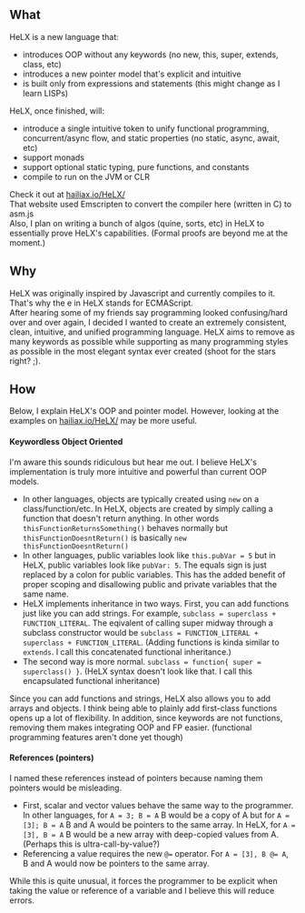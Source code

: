 ## What
HeLX is a new language that:  
* introduces OOP without any keywords (no new, this, super, extends, class, etc)  
* introduces a new pointer model that's explicit and intuitive  
* is built only from expressions and statements (this might change as I learn LISPs)  

HeLX, once finished, will:  
* introduce a single intuitive token to unify functional programming, concurrent/async flow, and static properties (no static, async, await, etc)  
* support monads
* support optional static typing, pure functions, and constants
* compile to run on the JVM or CLR

Check it out at [hailiax.io/HeLX/](https://hailiax.io/HeLX/)  
That website used Emscripten to convert the compiler here (written in C) to asm.js  
Also, I plan on writing a bunch of algos (quine, sorts, etc) in HeLX to essentially prove HeLX's capabilities. (Formal proofs are beyond me at the moment.)
  
## Why
HeLX was originally inspired by Javascript and currently compiles to it. That's why the e in HeLX stands for ECMAScript.  
After hearing some of my friends say programming looked confusing/hard over and over again, I decided I wanted to create an extremely consistent, clean, intuitive, and unified programming language. HeLX aims to remove as many keywords as possible while supporting as many programming styles as possible in the most elegant syntax ever created (shoot for the stars right? ;).  
  
## How  
Below, I explain HeLX's OOP and pointer model. However, looking at the examples on [hailiax.io/HeLX/](https://hailiax.io/HeLX/) may be more useful.
#### Keywordless Object Oriented
I'm aware this sounds ridiculous but hear me out. I believe HeLX's implementation is truly more intuitive and powerful than current OOP models.  
* In other languages, objects are typically created using `new` on a class/function/etc. In HeLX, objects are created by simply calling a function that doesn't return anything. In other words `thisFunctionReturnsSomething()` behaves normally but `thisFunctionDoesntReturn()` is basically `new thisFunctionDoesntReturn()`  
* In other languages, public variables look like `this.pubVar = 5` but in HeLX, public variables look like `pubVar: 5`. The equals sign is just replaced by a colon for public variables. This has the added benefit of proper scoping and disallowing public and private variables that the same name.  
* HeLX implements inheritance in two ways. First, you can add functions just like you can add strings. For example, `subclass = superclass + FUNCTION_LITERAL`. The eqivalent of calling super midway through a subclass constructor would be `subclass = FUNCTION_LITERAL + superclass + FUNCTION_LITERAL`. (Adding functions is kinda similar to `extends`. I call this concatenated functional inheritance.)  
* The second way is more normal. `subclass = function{ super = superclass() }`. (HeLX syntax doesn't look like that. I call this encapsulated functional inheritance)  

Since you can add functions and strings, HeLX also allows you to add arrays and objects. I think being able to plainly add first-class functions opens up a lot of flexibility. In addition, since keywords are not functions, removing them makes integrating OOP and FP easier. (functional programming features aren't done yet though)  

#### References (pointers)  
I named these references instead of pointers because naming them pointers would be misleading.  
* First, scalar and vector values behave the same way to the programmer. In other languages, for `A = 3; B = A` B would be a copy of A but for `A = [3]; B = A` B and A would be pointers to the same array. In HeLX, for `A = [3], B = A` B would be a new array with deep-copied values from A. (Perhaps this is ultra-call-by-value?)  
* Referencing a value requires the new `@=` operator. For `A = [3], B @= A`, B and A would now be pointers to the same array.  

While this is quite unusual, it forces the programmer to be explicit when taking the value or reference of a variable and I believe this will reduce errors.
